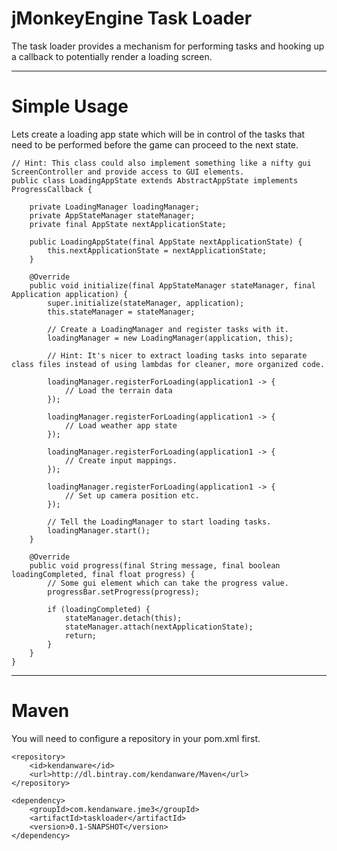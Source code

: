 jMonkeyEngine Task Loader
==========================

The task loader provides a mechanism for performing tasks and hooking up a callback to potentially render a loading screen.

- - -

# Simple Usage

Lets create a loading app state which will be in control of the tasks that need to be performed before the game can proceed
to the next state.

    // Hint: This class could also implement something like a nifty gui ScreenController and provide access to GUI elements.
    public class LoadingAppState extends AbstractAppState implements ProgressCallback {

        private LoadingManager loadingManager;
        private AppStateManager stateManager;
        private final AppState nextApplicationState;

        public LoadingAppState(final AppState nextApplicationState) {
            this.nextApplicationState = nextApplicationState;
        }

        @Override
        public void initialize(final AppStateManager stateManager, final Application application) {
            super.initialize(stateManager, application);
            this.stateManager = stateManager;

            // Create a LoadingManager and register tasks with it.
            loadingManager = new LoadingManager(application, this);

            // Hint: It's nicer to extract loading tasks into separate class files instead of using lambdas for cleaner, more organized code.

            loadingManager.registerForLoading(application1 -> {
                // Load the terrain data
            });

            loadingManager.registerForLoading(application1 -> {
                // Load weather app state
            });

            loadingManager.registerForLoading(application1 -> {
                // Create input mappings.
            });

            loadingManager.registerForLoading(application1 -> {
                // Set up camera position etc.
            });

            // Tell the LoadingManager to start loading tasks.
            loadingManager.start();
        }

        @Override
        public void progress(final String message, final boolean loadingCompleted, final float progress) {
            // Some gui element which can take the progress value.
            progressBar.setProgress(progress);

            if (loadingCompleted) {
                stateManager.detach(this);
                stateManager.attach(nextApplicationState);
                return;
            }
        }
    }

- - - 

# Maven

You will need to configure a repository in your pom.xml first.

    <repository>
        <id>kendanware</id>
        <url>http://dl.bintray.com/kendanware/Maven</url>
    </repository>

    <dependency>
        <groupId>com.kendanware.jme3</groupId>
        <artifactId>taskloader</artifactId>
        <version>0.1-SNAPSHOT</version>
    </dependency>
